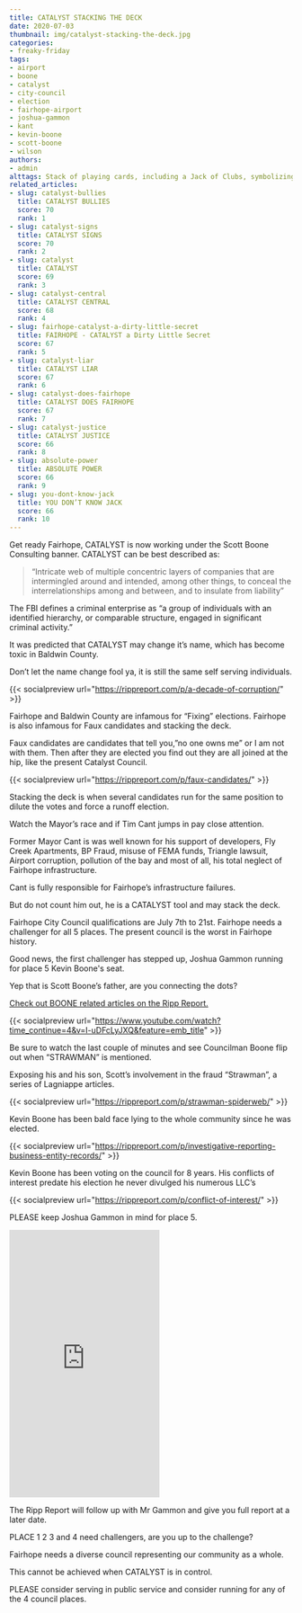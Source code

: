```yaml
---
title: CATALYST STACKING THE DECK
date: 2020-07-03
thumbnail: img/catalyst-stacking-the-deck.jpg
categories:
- freaky-friday
tags:
- airport
- boone
- catalyst
- city-council
- election
- fairhope-airport
- joshua-gammon
- kant
- kevin-boone
- scott-boone
- wilson
authors:
- admin
alttags: Stack of playing cards, including a Jack of Clubs, symbolizing complex corporate structures and potential concealment
related_articles:
- slug: catalyst-bullies
  title: CATALYST BULLIES
  score: 70
  rank: 1
- slug: catalyst-signs
  title: CATALYST SIGNS
  score: 70
  rank: 2
- slug: catalyst
  title: CATALYST
  score: 69
  rank: 3
- slug: catalyst-central
  title: CATALYST CENTRAL
  score: 68
  rank: 4
- slug: fairhope-catalyst-a-dirty-little-secret
  title: FAIRHOPE - CATALYST a Dirty Little Secret
  score: 67
  rank: 5
- slug: catalyst-liar
  title: CATALYST LIAR
  score: 67
  rank: 6
- slug: catalyst-does-fairhope
  title: CATALYST DOES FAIRHOPE
  score: 67
  rank: 7
- slug: catalyst-justice
  title: CATALYST JUSTICE
  score: 66
  rank: 8
- slug: absolute-power
  title: ABSOLUTE POWER
  score: 66
  rank: 9
- slug: you-dont-know-jack
  title: YOU DON’T KNOW JACK
  score: 66
  rank: 10
---
```

Get ready Fairhope, CATALYST is now working under the Scott Boone Consulting banner. CATALYST can be best described as:

> “Intricate web of multiple concentric layers of companies that are intermingled around and intended, among other things, to conceal the interrelationships among and between, and to insulate from liability”

The FBI defines a criminal enterprise as “a group of individuals with an identified hierarchy, or comparable structure, engaged in significant criminal activity.”

It was predicted that CATALYST may change it’s name, which has become toxic in Baldwin County.

Don’t let the name change fool ya, it is still the same self serving individuals.

{{< socialpreview url="https://rippreport.com/p/a-decade-of-corruption/" >}}

Fairhope and Baldwin County are infamous for “Fixing” elections. Fairhope is also infamous for Faux candidates and stacking the deck.

Faux candidates are candidates that tell you,”no one owns me” or I am not with them. Then after they are elected you find out they are all joined at the hip, like the present Catalyst Council.

{{< socialpreview url="https://rippreport.com/p/faux-candidates/" >}}

Stacking the deck is when several candidates run for the same position to dilute the votes and force a runoff election.

Watch the Mayor’s race and if Tim Cant jumps in pay close attention.

Former Mayor Cant is was well known for his support of developers, Fly Creek Apartments, BP Fraud, misuse of FEMA funds, Triangle lawsuit, Airport corruption, pollution of the bay and most of all, his total neglect of Fairhope infrastructure.

Cant is fully responsible for Fairhope’s infrastructure failures.

But do not count him out, he is a CATALYST tool and may stack the deck.

Fairhope City Council qualifications are July 7th to 21st. Fairhope needs a challenger for all 5 places. The present council is the worst in Fairhope history.

Good news, the first challenger has stepped up, Joshua Gammon running for place 5 Kevin Boone's seat.

Yep that is Scott Boone’s father, are you connecting the dots?

[Check out BOONE related articles on the Ripp Report.](https://rippreport.com/tag/boone/)

{{< socialpreview url="https://www.youtube.com/watch?time_continue=4&v=I-uDFcLyJXQ&feature=emb_title" >}}

Be sure to watch the last couple of minutes and see Councilman Boone flip out when “STRAWMAN” is mentioned.

Exposing his and his son, Scott’s involvement in the fraud “Strawman”, a series of Lagniappe articles.

{{< socialpreview url="https://rippreport.com/p/strawman-spiderweb/" >}}

Kevin Boone has been bald face lying to the whole community since he was elected.

{{< socialpreview url="https://rippreport.com/p/investigative-reporting-business-entity-records/" >}}

Kevin Boone has been voting on the council for 8 years. His conflicts of interest predate his election he never divulged his numerous LLC’s

{{< socialpreview url="https://rippreport.com/p/conflict-of-interest/" >}}

PLEASE keep Joshua Gammon in mind for place 5.

<iframe src="https://www.facebook.com/plugins/video.php?href=https%3A%2F%2Fwww.facebook.com%2Fjoshuaforfairhope%2Fvideos%2F881919752308412%2F&amp;show_text=0&amp;width=267" width="267" height="476" style="border:none;overflow:hidden" scrolling="no" frameborder="0" allowtransparency="true" allowfullscreen="true"></iframe>

The Ripp Report will follow up with Mr Gammon and give you full report at a later date.

PLACE 1 2 3 and 4 need challengers, are you up to the challenge?

Fairhope needs a diverse council representing our community as a whole.

This cannot be achieved when CATALYST is in control.

PLEASE consider serving in public service and consider running for any of the 4 council places.
